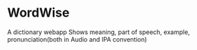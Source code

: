 # WordWise
A dictionary webapp
Shows meaning, part of speech, example, pronunciation(both in Audio and IPA convention)

